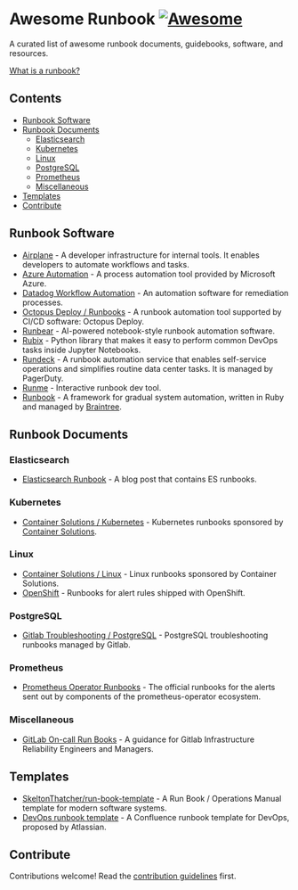 # Awesome Runbook [![Awesome](https://awesome.re/badge.svg)](https://awesome.re)

A curated list of awesome runbook documents, guidebooks, software, and resources.

[What is a runbook?](runbook.md)

## Contents

- [Runbook Software](#runbook-software)
- [Runbook Documents](#runbook-documents)
  - [Elasticsearch](#elasticsearch)
  - [Kubernetes](#kubernetes)
  - [Linux](#linux)
  - [PostgreSQL](#postgresql)
  - [Prometheus](#prometheus)
  - [Miscellaneous](#miscellaneous)
- [Templates](#templates)
- [Contribute](#contribute)

## Runbook Software

- [Airplane](https://airplane.dev) - A developer infrastructure for internal tools. It enables developers to automate workflows and tasks.
- [Azure Automation](https://azure.microsoft.com/en-us/products/automation) - A process automation tool provided by Microsoft Azure.
- [Datadog Workflow Automation](https://www.datadoghq.com/product/workflow-automation/) - An automation software for remediation processes.
- [Octopus Deploy / Runbooks](https://octopus.com/docs/runbooks) - A runbook automation tool supported by CI/CD software: Octopus Deploy.
- [Runbear](https://runbear.io) - AI-powered notebook-style runbook automation software.
- [Rubix](https://github.com/Nurtch/rubix) - Python library that makes it easy to perform common DevOps tasks inside Jupyter Notebooks.
- [Rundeck](https://www.rundeck.com) - A runbook automation service that enables self-service operations and simplifies routine data center tasks. It is managed by PagerDuty.
- [Runme](https://runme.dev) - Interactive runbook dev tool.
- [Runbook](https://github.com/braintree/runbook) - A framework for gradual system automation, written in Ruby and managed by [Braintree](https://www.braintreepayments.com/).

## Runbook Documents

### Elasticsearch

- [Elasticsearch Runbook](https://davidlu1001.github.io/2020/04/16/ElasticSearch-Runbook/) - A blog post that contains ES runbooks.

### Kubernetes

- [Container Solutions / Kubernetes](https://containersolutions.github.io/runbooks/posts/kubernetes/) - Kubernetes runbooks sponsored by [Container Solutions](https://www.container-solutions.com).

### Linux

- [Container Solutions / Linux](https://containersolutions.github.io/runbooks/posts/linux/) - Linux runbooks sponsored by Container Solutions.
- [OpenShift](https://github.com/openshift/runbooks) - Runbooks for alert rules shipped with OpenShift.

### PostgreSQL

- [Gitlab Troubleshooting / PostgreSQL](https://gitlab.com/gitlab-com/runbooks/-/blob/e0bb673e9b739ed6881c21bc84037abad1a628ad/troubleshooting/postgres.md) - PostgreSQL troubleshooting runbooks managed by Gitlab.

### Prometheus

- [Prometheus Operator Runbooks](https://github.com/prometheus-operator/runbooks) - The official runbooks for the alerts sent out by components of the prometheus-operator ecosystem.

### Miscellaneous

- [GitLab On-call Run Books](https://gitlab.com/gitlab-com/runbooks/-/tree/master) - A guidance for Gitlab Infrastructure Reliability Engineers and Managers.

## Templates

- [SkeltonThatcher/run-book-template](https://github.com/SkeltonThatcher/run-book-template/) - A Run Book / Operations Manual template for modern software systems.
- [DevOps runbook template](https://www.atlassian.com/software/confluence/templates/devops-runbook) - A Confluence runbook template for DevOps, proposed by Atlassian.

## Contribute

Contributions welcome! Read the [contribution guidelines](contributing.md) first.
